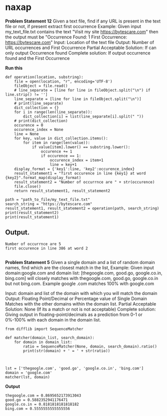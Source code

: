 # naxap



<b>Problem Statement 12</b>
Given a text file, find if any URL is present in the text file or not, if present extract first occurrence
Example: Given input my_text_file.txt contains the text "Visit my site https://bytescare.com" then the output must be "Occurrence Found: 1 First Occurrence: https://bytescare.com"
Input: Location of the text file
Output: Number of URL occurrences and First Occurrence
Partial Acceptable Solution: If can only output Occurrence found
Complete solution: If output occurrence found and the First Occurrence


<b>Run this</b>
```
def operation(location, substring):
    file = open(location, "r", encoding='UTF-8')
    fileObject = file.read()
    # line_separate = [line for line in fileObject.split("\n") if line.strip() != '']
    line_separate = [line for line in fileObject.split("\n")]
    # print(line_separate)
    dict_collection = {}
    for i in range(len(line_separate)):
        dict_collection[i] = list(line_separate[i].split(" "))
    # print(dict_collection)
    occurence = 0
    occurence_index = None
    line = None
    for key, value in dict_collection.items():
        for item in range(len(value)):
            if value[item].lower() == substring.lower():
                occurence += 1
                if occurence == 1:
                    occurence_index = item+1
                    line = key+1
    display_format = {'key1':line, 'key2':occurence_index}
    result_statement1 = "first occurence in line {key1} at word {key2}".format_map(display_format)
    result_statement2 = "Number of occurrnce are " + str(occurence)
    file.close()
    return result_statement1, result_statement2

path = "path_to_file/my_text_file.txt"
search_string = "https://bytescare.com"
result_statement1, result_statement2 = operation(path, search_string)
print(result_statement2)
print(result_statement1)
```
## Output.
```
Number of occurrnce are 5
first occurence in line 386 at word 2

```
##


<b>Problem Statement 5</b>
Given a single domain and a list of random domain names, find which are the closest match in the list,
Example: Given input domain:google.com and domain list: [thegoogle.com, good.go, google.co.in, bing.com] will closely matches with thegoogle.com, good.go, google.co.in but not bing.com. Example google .com matches 100% with google.com

Input: domain and list of the domain with which you will match the  domain
Output: Floating Point/Decimal or Percentage value of Single Domain Matches with the other domains within the domain list.
Partial Acceptable Solution: None (If its a match or not is not acceptable)
Complete solution: Giving output in floating-point/decimals as a prediction from  0-1 or 0%-100% with each domain in the domain list.


```
from difflib import SequenceMatcher

def matcher(domain_list, search_domain):
    for domain in domain_list:
        ratio = SequenceMatcher(None, domain, search_domain).ratio()
        print(str(domain) + ' = ' + str(ratio))



lst = ['thegoogle.com', 'good.go', 'google.co.in', 'bing.com']
domain = 'google.com'
matcher(lst, domain)
```
<b>Output</b>
```
thegoogle.com = 0.8695652173913043
good.go = 0.5882352941176471
google.co.in = 0.8181818181818182
bing.com = 0.5555555555555556
```
